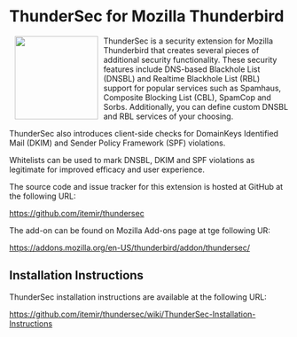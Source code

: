 # ThunderSec for Mozilla Thunderbird

<img src='https://raw.githubusercontent.com/itemir/thundersec/master/chrome/content/images/thundersec.png' align='left' width='150' height='150' hspace='10'>
ThunderSec is a security extension for Mozilla Thunderbird that creates several pieces of additional security functionality. These security features include DNS-based Blackhole List (DNSBL) and Realtime Blackhole List (RBL) support for popular services such as Spamhaus, Composite Blocking List (CBL), SpamCop and Sorbs. Additionally, you can define custom DNSBL and RBL services of your choosing.

ThunderSec also introduces client-side checks for DomainKeys Identified Mail (DKIM) and Sender Policy Framework (SPF) violations. 

Whitelists can be used to mark DNSBL, DKIM and SPF violations as legitimate for improved efficacy and user experience.

The source code and issue tracker for this extension is hosted at GitHub at the following URL:

https://github.com/itemir/thundersec

The add-on can be found on Mozilla Add-ons page at tge following UR:

https://addons.mozilla.org/en-US/thunderbird/addon/thundersec/

## Installation Instructions

ThunderSec installation instructions are available at the following URL:

https://github.com/itemir/thundersec/wiki/ThunderSec-Installation-Instructions
